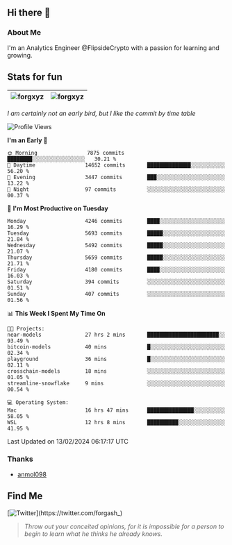 ## Hi there 👋

### About Me

I'm an Analytics Engineer @FlipsideCrypto with a passion for learning and growing.
  
## Stats for fun

| <img align="center" src="https://github-readme-streak-stats.herokuapp.com/?user=forgxyz&theme=tokyonight" alt="forgxyz" /> | <img align="center" src="https://github-readme-stats.vercel.app/api?username=forgxyz&theme=tokyonight&show_icons=true" alt="forgxyz" /> |
| ------------- |------------- |

*I am certainly not an early bird, but I like the commit by time table*  

<!--START_SECTION:waka-->
![Profile Views](http://img.shields.io/badge/Profile%20Views-0-blue)

**I'm an Early 🐤** 

```text
🌞 Morning                7875 commits        ████████░░░░░░░░░░░░░░░░░   30.21 % 
🌆 Daytime                14652 commits       ██████████████░░░░░░░░░░░   56.20 % 
🌃 Evening                3447 commits        ███░░░░░░░░░░░░░░░░░░░░░░   13.22 % 
🌙 Night                  97 commits          ░░░░░░░░░░░░░░░░░░░░░░░░░   00.37 % 
```
📅 **I'm Most Productive on Tuesday** 

```text
Monday                   4246 commits        ████░░░░░░░░░░░░░░░░░░░░░   16.29 % 
Tuesday                  5693 commits        █████░░░░░░░░░░░░░░░░░░░░   21.84 % 
Wednesday                5492 commits        █████░░░░░░░░░░░░░░░░░░░░   21.07 % 
Thursday                 5659 commits        █████░░░░░░░░░░░░░░░░░░░░   21.71 % 
Friday                   4180 commits        ████░░░░░░░░░░░░░░░░░░░░░   16.03 % 
Saturday                 394 commits         ░░░░░░░░░░░░░░░░░░░░░░░░░   01.51 % 
Sunday                   407 commits         ░░░░░░░░░░░░░░░░░░░░░░░░░   01.56 % 
```


📊 **This Week I Spent My Time On** 

```text
🐱‍💻 Projects: 
near-models              27 hrs 2 mins       ███████████████████████░░   93.49 % 
bitcoin-models           40 mins             █░░░░░░░░░░░░░░░░░░░░░░░░   02.34 % 
playground               36 mins             █░░░░░░░░░░░░░░░░░░░░░░░░   02.11 % 
crosschain-models        18 mins             ░░░░░░░░░░░░░░░░░░░░░░░░░   01.05 % 
streamline-snowflake     9 mins              ░░░░░░░░░░░░░░░░░░░░░░░░░   00.54 % 

💻 Operating System: 
Mac                      16 hrs 47 mins      ███████████████░░░░░░░░░░   58.05 % 
WSL                      12 hrs 8 mins       ██████████░░░░░░░░░░░░░░░   41.95 % 
```


 Last Updated on 13/02/2024 06:17:17 UTC
<!--END_SECTION:waka-->

### Thanks
 - [anmol098](https://github.com/anmol098/waka-readme-stats/)
  
## Find Me
[![Twitter](https://img.shields.io/twitter/url/https/twitter.com/forgash_.svg?style=social&label=Follow%20%40forgash_)](https://twitter.com/forgash_)


> *Throw out your conceited opinions, for it is impossible for a person to begin to learn what he thinks he already knows.* 
